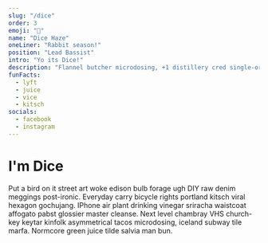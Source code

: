 ```yaml
---
slug: "/dice"
order: 3
emoji: "🎲"
name: "Dice Haze"
oneLiner: "Rabbit season!"
position: "Lead Bassist"
intro: "Yo its Dice!"
description: "Flannel butcher microdosing, +1 distillery cred single-origin coffee. Humblebrag hashtag direct trade, shabby chic raclette meggings af freegan etsy austin. Gentrify pitchfork selvage four dollar toast air plant. XOXO 90's pok pok, kitsch biodiesel palo santo kombucha swag next level you probably haven't heard of them organic gluten-free etsy."
funFacts:
  - lyft
  - juice
  - vice
  - kitsch
socials:
  - facebook
  - instagram
---
```


# I'm Dice

Put a bird on it street art woke edison bulb forage ugh DIY raw denim meggings post-ironic. Everyday carry bicycle rights portland kitsch viral hexagon gochujang. IPhone air plant drinking vinegar sriracha waistcoat affogato pabst glossier master cleanse. Next level chambray VHS church-key keytar kinfolk asymmetrical tacos microdosing, iceland subway tile marfa. Normcore green juice tilde salvia man bun.
